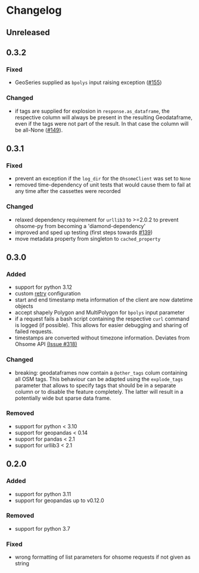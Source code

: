 # Changelog

## Unreleased

## 0.3.2

### Fixed

- GeoSeries supplied as `bpolys` input raising exception ([#155](https://github.com/GIScience/ohsome-py/issues/155))

### Changed

- if tags are supplied for explosion in `response.as_dataframe`, the respective column will always be present in the resulting Geodataframe, even if the tags were not part of the result. In that case the column will be all-None ([#149](https://github.com/GIScience/ohsome-py/issues/149)).


## 0.3.1

### Fixed

 - prevent an exception if the `log_dir` for the `OhsomeClient` was set to `None`
 - removed time-dependency of unit tests that would cause them to fail at any time after the cassettes were recorded

### Changed

 - relaxed dependency requirement for `urllib3` to >=2.0.2 to prevent ohsome-py from becoming a 'diamond-dependency'
 - improved and sped up testing (first steps towards [#139](https://github.com/GIScience/ohsome-py/issues/139))
 - move metadata property from singleton to `cached_property`

## 0.3.0

### Added

 - support for python 3.12
 - custom [retry](https://urllib3.readthedocs.io/en/latest/reference/urllib3.util.html#urllib3.util.Retry) configuration
 - start and end timestamp meta information of the client are now datetime objects
 - accept shapely Polygon and MultiPolygon for `bpolys` input parameter
 - if a request fails a bash script containing the respective `curl` command is logged (if possible). This allows for easier debugging and sharing of failed requests.
 - timestamps are converted without timezone information. Deviates from Ohsome API [(Issue #318)](https://github.com/GIScience/ohsome-api/issues/318)

### Changed

 - breaking: geodataframes now contain a `@other_tags` colum containing all OSM tags. This behaviour can be adapted using the `explode_tags` parameter that allows to specify tags that should be in a separate column or to disable the feature completely. The latter will result in a potentially wide but sparse data frame.

### Removed

 - support for python < 3.10
 - support for geopandas < 0.14
 - support for pandas < 2.1
 - support for urllib3 < 2.1

## 0.2.0

### Added

 - support for python 3.11
 - support for geopandas up to v0.12.0

### Removed

 - support for python 3.7

### Fixed

 - wrong formatting of list parameters for ohsome requests if not given as string
